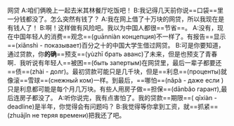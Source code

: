 网贷
A:咱们俩晚上一起去米其林餐厅吃饭吧！
B:我记得几天前你说==口袋==里一分钱都没了。怎么突然有钱了？
A:我在网上借了十万块的网贷，所以我现在是有钱人了！
B:啊！这样做有风险吧。我以为中国人都很==节省==。
A:没有，现在中国年轻人的消费==观念==(guānniàn концепция)不一样了。有报告==显示==(xiǎnshì - показывает)百分之十的中国大学生借过网贷。
B:可是你要知道，通过贷款，你**的确**==预支==(yùzhī брать аванс)了未来，但是也预支了青春啊．我听说有年轻人==被困==(быть запертым)在网贷里，最后一辈子都要还==债==(zhài - долг)。最初贷款可能只是几千块，但是==利息==(проценты)就像滚==雪球==(снежный ком)一样。到最后，==哪怕==(nǎpà - даже если )只是利息都可能是每个月几万块。有些人用房子做==担保==(dānbǎo гарант),最后连房子都没了。
A:听你说完，我有点害怕了。我的贷款==期限==( qīxiàn - deadline)是半年，你觉得会有问题吗？
B:我觉得等你拿到工资，就==抓紧==(zhuājǐn не теряя времени)把我还了吧。
